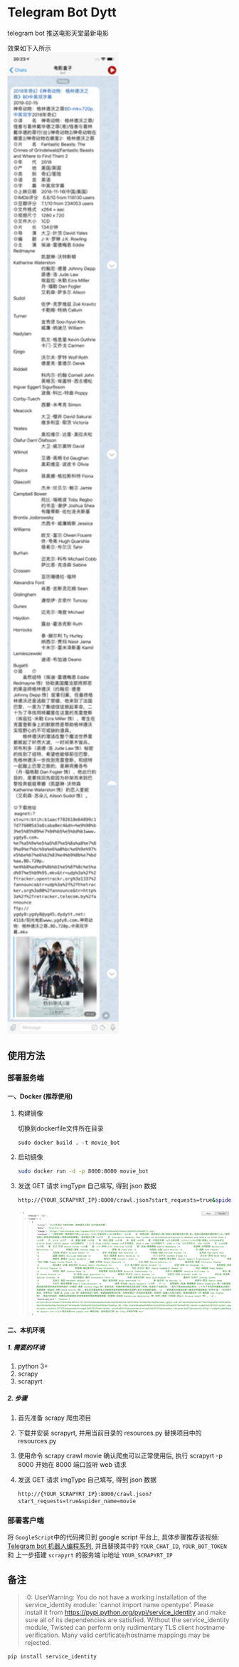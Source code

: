 Telegram Bot Dytt
================

telegram bot 推送电影天堂最新电影

效果如下入所示 <br>
<img src="./images/tg.jpg" width="250px" ></img>

## 使用方法

### 部署服务端

#### 一、Docker (推荐使用)
1. 构建镜像 

   切换到dockerfile文件所在目录

   ```
   sudo docker build . -t movie_bot
   ```

2. 启动镜像

   ```bash
   sudo docker run -d -p 8000:8000 movie_bot
   ```

3. 发送 GET 请求 imgType 自己填写, 得到 json 数据

   ```bash
   http://{YOUR_SCRAPYRT_IP}:8000/crawl.json?start_requests=true&spider_name=movie
   ```
   ![scrapyrt](./images/scrapyrt.png)

#### 二、本机环境

##### 1. 需要的环境

1. python 3+
2. scrapy
3. scrapyrt

##### 2. 步骤

1. 首先准备 scrapy 爬虫项目

2. 下载并安装 scrapyrt, 并用当前目录的 resources.py 替换项目中的 resources.py

3. 使用命令 scrapy crawl movie 确认爬虫可以正常使用后, 执行 scrapyrt -p 8000 开始在 8000 端口监听 web 请求

4. 发送 GET 请求 imgType 自己填写, 得到 json 数据

   ```
   http://{YOUR_SCRAPYRT_IP}:8000/crawl.json?start_requests=true&spider_name=movie
   ```

### 部署客户端
将 `GoogleScript`中的代码拷贝到 google script 平台上, 具体步骤推荐该视频: [Telegram bot 机器人编程系列](https://www.youtube.com/watch?v=SxwsGWlMfP4), 并且替换其中的 `YOUR_CHAT_ID`, `YOUR_BOT_TOKEN` 和 上一步搭建 `scrapyrt` 的服务端 ip地址 `YOUR_SCRAPYRT_IP`

## 备注

>:0: UserWarning: You do not have a working installation of the service_identity module: 'cannot import name opentype'. Please install it from https://pypi.python.org/pypi/service_identity and make sure all of its dependencies are satisfied. Without the service_identity module, Twisted can perform only rudimentary TLS client hostname verification. Many valid certificate/hostname mappings may be rejected.
```
pip install service_identity
```
